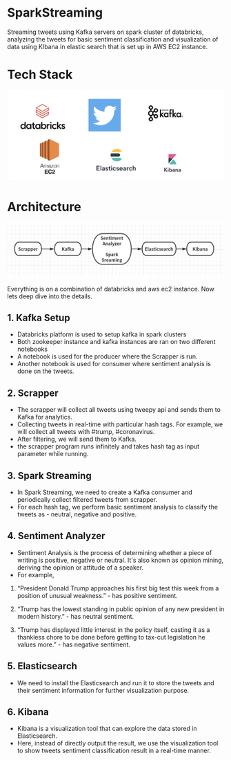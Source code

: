 # SparkStreaming
Streaming tweets using Kafka servers on spark cluster of databricks, analyzing the tweets for basic sentiment classification and visualization of data using KIbana in elastic search that is set up in AWS EC2 instance.

# Tech Stack

![alt text](https://github.com/mahandas/SparkStreaming/blob/main/static/Screen%20Shot%202020-11-14%20at%208.05.08%20PM.png?raw=true)

# Architecture 

![alt text](https://github.com/mahandas/SparkStreaming/blob/main/static/Screen%20Shot%202020-11-14%20at%208.22.44%20PM.png?raw=true)

Everything is on a combination of databricks and aws ec2 instance. Now lets deep dive into the details.

## 1. Kafka Setup
- Databricks platform is used to setup kafka in spark clusters
- Both zookeeper instance and kafka instances are ran on two different notebooks
- A notebook is used for the producer where the Scrapper is run.
- Another notebook is used for consumer where sentiment analysis is done on the tweets.

## 2. Scrapper 

- The scrapper will collect all tweets using tweepy api and sends them to Kafka for analytics.
- Collecting tweets in real-time with particular hash tags. For example, we
will collect all tweets with #trump, #coronavirus.
- After filtering, we will send them to Kafka.
- the scrapper program runs infinitely and takes hash tag as input parameter while running.

## 3. Spark Streaming
- In Spark Streaming, we need to create a Kafka consumer and periodically collect filtered tweets from scrapper.
- For each hash tag, we perform basic sentiment analysis to classify the tweets as - neutral, negative and positive.

## 4. Sentiment Analyzer
- Sentiment Analysis is the process of determining whether a piece of writing is positive, negative or neutral. It's also known as opinion mining, deriving the opinion or attitude of a speaker.
- For example,

1. “President Donald Trump approaches his first big test this week from a
position of unusual weakness.” - has positive sentiment.

2. “Trump has the lowest standing in public opinion of any new president in
modern history.” - has neutral sentiment.

3. “Trump has displayed little interest in the policy itself, casting it as a
thankless chore to be done before getting to tax-cut legislation he values
more.” - has negative sentiment.

## 5. Elasticsearch
- We need to install the Elasticsearch and run it to store the tweets and their sentiment information for further visualization purpose.

## 6. Kibana
- Kibana is a visualization tool that can explore the data stored in Elasticsearch. 
- Here, instead of directly output the result, we use the visualization tool to show tweets sentiment classification result in a real-time manner. 

